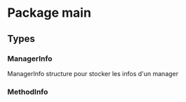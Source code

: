# Package main

## Types

### ManagerInfo

ManagerInfo structure pour stocker les infos d'un manager


### MethodInfo

